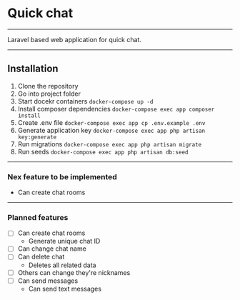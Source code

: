     
# Quick chat

---

Laravel based web application for quick chat.

---

## Installation

1. Clone the repository
2. Go into project folder
3. Start docekr containers `docker-compose up -d`
4. Install composer dependencies `docker-compose exec app composer install`
5. Create .env file `docker-compose exec app cp .env.example .env`
6. Generate application key `docker-compose exec app php artisan key:generate`
7. Run migrations `docker-compose exec app php artisan migrate`
8. Run seeds `docker-compose exec app php artisan db:seed`

---

### Nex feature to be implemented

- Can create chat rooms

---

### Planned features

- [ ] Can create chat rooms
  - Generate unique chat ID
- [ ] Can change chat name
- [ ] Can delete chat
  - Deletes all related data
- [ ] Others can change they're nicknames
- [ ] Can send messages
  - Can send text messages
